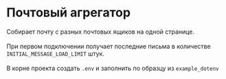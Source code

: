 # Почтовый агрегатор
Собирает почту с разных почтовых ящиков на одной странице.
<br>
<br>
При первом подключении получает последние письма в количестве <code>INITIAL_MESSAGE_LOAD_LIMIT</code> штук. 
<br>
<br>
В корне проекта создать <code>.env</code> и заполнить по образцу из <code>example_dotenv</code>